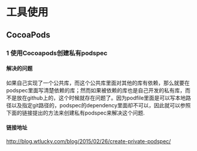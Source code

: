 # 工具使用

## CocoaPods
### 1 使用Cocoapods创建私有podspec

#### 解决的问题
如果自己实现了一个公共库，而这个公共库里面对其他的库有依赖，那么就要在podspec里面写清楚依赖的库；然而如果被依赖的库也是自己开发的私有库，而不是放在github上的，这个时候就存在问题了。因为podfile里面是可以写本地路径以及指定git路径的，podspec的dependency里面却不可以，因此就可以参照下面的链接提出的方法来创建私有podspec来解决这个问题.

#### 链接地址

http://blog.wtlucky.com/blog/2015/02/26/create-private-podspec/